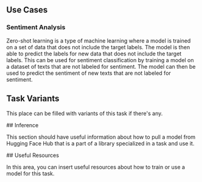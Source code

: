 ## Use Cases

### Sentiment Analysis

Zero-shot learning is a type of machine learning where a model is trained on a set of data that does not include the target labels. The model is then able to predict the labels for new data that does not include the target labels. This can be used for sentiment classification by training a model on a dataset of texts that are not labeled for sentiment. The model can then be used to predict the sentiment of new texts that are not labeled for sentiment.

## Task Variants 

This place can be filled with variants of this task if there's any. 

## Inference

This section should have useful information about how to pull a model from Hugging Face Hub that is a part of a library specialized in a task and use it.

## Useful Resources

In this area, you can insert useful resources about how to train or use a model for this task.



